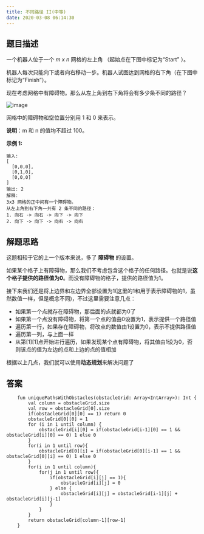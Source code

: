 ```yaml
---
title: 不同路径 II(中等)
date: 2020-03-08 06:14:30
---
```

## 题目描述

一个机器人位于一个 *m x n* 网格的左上角 （起始点在下图中标记为“Start” ）。

机器人每次只能向下或者向右移动一步。机器人试图达到网格的右下角（在下图中标记为“Finish”）。

现在考虑网格中有障碍物。那么从左上角到右下角将会有多少条不同的路径？

![image](https://user-images.githubusercontent.com/30992818/72131874-76e5eb80-33b8-11ea-8cb9-a6cc28b18d9a.png)

网格中的障碍物和空位置分别用 1 和 0 来表示。

**说明**：m 和 n 的值均不超过 100。

**示例 1:**


```
输入:
[
  [0,0,0],
  [0,1,0],
  [0,0,0]
]
输出: 2
解释:
3x3 网格的正中间有一个障碍物。
从左上角到右下角一共有 2 条不同的路径：
1. 向右 -> 向右 -> 向下 -> 向下
2. 向下 -> 向下 -> 向右 -> 向右
```


## 解题思路

这题相较于它的上一个版本来说，多了 **障碍物** 的设置。

如果某个格子上有障碍物，那么我们不考虑包含这个格子的任何路径。也就是说**这个格子提供的路径值为0**。而没有障碍物的格子，提供的路径值为1。

接下来我们还是将上边界和左边界全部设置为1(这里的1和用于表示障碍物的1，虽然数值一样，但是概念不同)，不过这里需要注意几点：
- 如果第一个点就存在障碍物，那后面的点就都为0了
- 如果第一个点没有障碍物，将第一个点的值由0设置为1，表示提供一个路径值
- 遍历第一行，如果存在障碍物，将改点的数值由1设置为0，表示不提供路径值
- 遍历第一列，与上面一样
- 从第[1][1]点开始进行遍历，如果发现某个点有障碍物，将其值由1设为0，否则该点的值为左边的点和上边的点的值相加


根据以上几点，我们就可以使用**动态规划**来解决问题了


## 答案


```
    fun uniquePathsWithObstacles(obstacleGrid: Array<IntArray>): Int {
        val column = obstacleGrid.size
        val row = obstacleGrid[0].size
        if(obstacleGrid[0][0] == 1) return 0
        obstacleGrid[0][0] = 1
        for (i in 1 until column) {
            obstacleGrid[i][0] = if(obstacleGrid[i-1][0] == 1 && obstacleGrid[i][0] == 0) 1 else 0
        }
        for(i in 1 until row){
            obstacleGrid[0][i] = if(obstacleGrid[0][i-1] == 1 && obstacleGrid[0][i] == 0) 1 else 0
        }
        for(i in 1 until column){
            for(j in 1 until row){
                if(obstacleGrid[i][j] == 1){
                    obstacleGrid[i][j] = 0
                } else {
                    obstacleGrid[i][j] = obstacleGrid[i-1][j] + obstacleGrid[i][j-1]
                }
            }
        }
        return obstacleGrid[column-1][row-1]
    }
```
